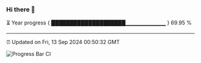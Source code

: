 ### Hi there 👋

⏳ Year progress { ████████████████████▁▁▁▁▁▁▁▁▁▁ } 69.95 %

---

⏰ Updated on Fri, 13 Sep 2024 00:50:32 GMT

![Progress Bar CI](https://github.com/code-lakshay/GitHub-Actions-Demo/workflows/Progress%20Bar%20CI/badge.svg)

